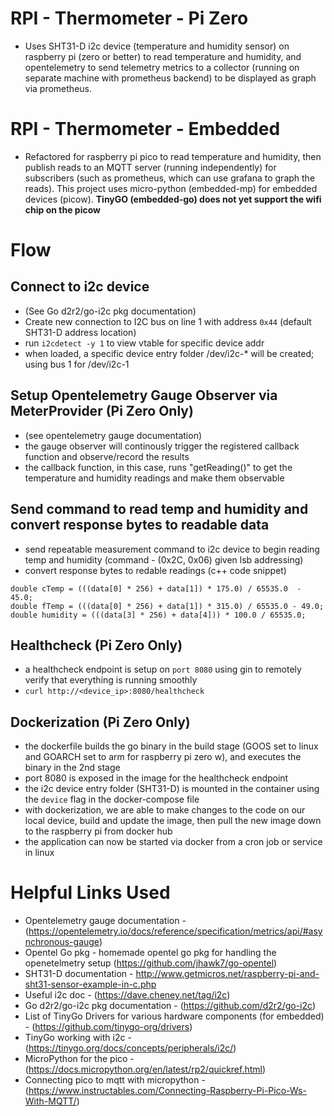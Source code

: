 # RPI - Thermometer - Pi Zero

* Uses SHT31-D i2c device (temperature and humidity sensor) on raspberry pi (zero or better) to read temperature and humidity, and opentelemetry to send telemetry metrics to a collector (running on separate machine with prometheus backend) to be displayed as graph via prometheus.

# RPI - Thermometer - Embedded

* Refactored for raspberry pi pico to read temperature and humidity, then publish reads to an MQTT server (running independently) for subscribers (such as prometheus, which can use grafana to graph the reads). This project uses micro-python (embedded-mp) for embedded devices (picow).
**TinyGO (embedded-go) does not yet support the wifi chip on the picow**

# Flow
## Connect to i2c device
* (See Go d2r2/go-i2c pkg documentation)
* Create new connection to I2C bus on line 1 with address `0x44` (default SHT31-D address location)
* run `i2cdetect -y 1` to view vtable for specific device addr
* when loaded, a specific device entry folder /dev/i2c-* will be created; using bus 1 for /dev/i2c-1

## Setup Opentelemetry Gauge Observer via MeterProvider **(Pi Zero Only)**
* (see opentelemetry gauge documentation)
* the gauge observer will continously trigger the registered callback function and observe/record the results
* the callback function, in this case, runs "getReading()" to get the temperature and humidity readings and make them observable

## Send command to read temp and humidity and convert response bytes to readable data
* send repeatable measurement command to i2c device to begin reading temp and humidity (command - (0x2C, 0x06) given lsb addressing)
* convert response bytes to redable readings (c++ code snippet)
```
double cTemp = (((data[0] * 256) + data[1]) * 175.0) / 65535.0  - 45.0;
double fTemp = (((data[0] * 256) + data[1]) * 315.0) / 65535.0 - 49.0;
double humidity = (((data[3] * 256) + data[4])) * 100.0 / 65535.0;
```

## Healthcheck **(Pi Zero Only)**
* a healthcheck endpoint is setup on `port 8080` using gin to remotely verify that everything is running smoothly
* `curl http://<device_ip>:8080/healthcheck`

## Dockerization **(Pi Zero Only)**
* the dockerfile builds the go binary in the build stage (GOOS set to linux and GOARCH set to arm for raspberry pi zero w), and executes the binary in the 2nd stage
* port 8080 is exposed in the image for the healthcheck endpoint
* the i2c device entry folder (SHT31-D) is mounted in the container using the `device` flag in the docker-compose file
* with dockerization, we are able to make changes to the code on our local device, build and update the image, then pull the new image down to the raspberry pi from docker hub
* the application can now be started via docker from a cron job or service in linux

# Helpful Links Used
* Opentelemetry gauge documentation - (https://opentelemetry.io/docs/reference/specification/metrics/api/#asynchronous-gauge)
* Opentel Go pkg - homemade opentel go pkg for handling the openetelmetry setup (https://github.com/jhawk7/go-opentel)
* SHT31-D documentation - http://www.getmicros.net/raspberry-pi-and-sht31-sensor-example-in-c.php
* Useful i2c doc - (https://dave.cheney.net/tag/i2c)
* Go d2r2/go-i2c pkg documentation - (https://github.com/d2r2/go-i2c)
* List of TinyGo Drivers for various hardware components (for embedded) - (https://github.com/tinygo-org/drivers)
* TinyGo working with i2c - (https://tinygo.org/docs/concepts/peripherals/i2c/)
* MicroPython for the pico - (https://docs.micropython.org/en/latest/rp2/quickref.html)
* Connecting pico to mqtt with micropython - (https://www.instructables.com/Connecting-Raspberry-Pi-Pico-Ws-With-MQTT/)